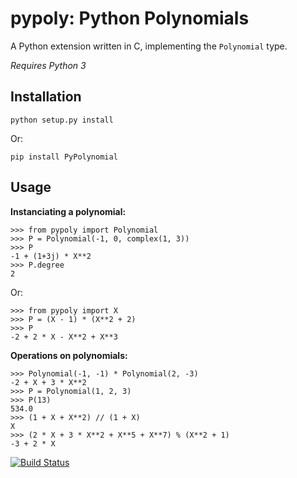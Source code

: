 pypoly: Python Polynomials 
==========================

A Python extension written in C, implementing the `Polynomial` type.

*Requires Python 3*

Installation
------------

    python setup.py install

Or:

    pip install PyPolynomial

Usage
-----

**Instanciating a polynomial:**

    >>> from pypoly import Polynomial
    >>> P = Polynomial(-1, 0, complex(1, 3))
    >>> P
    -1 + (1+3j) * X**2
    >>> P.degree
    2

Or:

    >>> from pypoly import X
    >>> P = (X - 1) * (X**2 + 2)
    >>> P
    -2 + 2 * X - X**2 + X**3

**Operations on polynomials:**

    >>> Polynomial(-1, -1) * Polynomial(2, -3)
    -2 + X + 3 * X**2
    >>> P = Polynomial(1, 2, 3)
    >>> P(13)
    534.0
    >>> (1 + X + X**2) // (1 + X)
    X
    >>> (2 * X + 3 * X**2 + X**5 + X**7) % (X**2 + 1)
    -3 + 2 * X

[![Build Status](https://travis-ci.org/tchaumeny/PyPoly.png)](https://travis-ci.org/tchaumeny/PyPoly)
